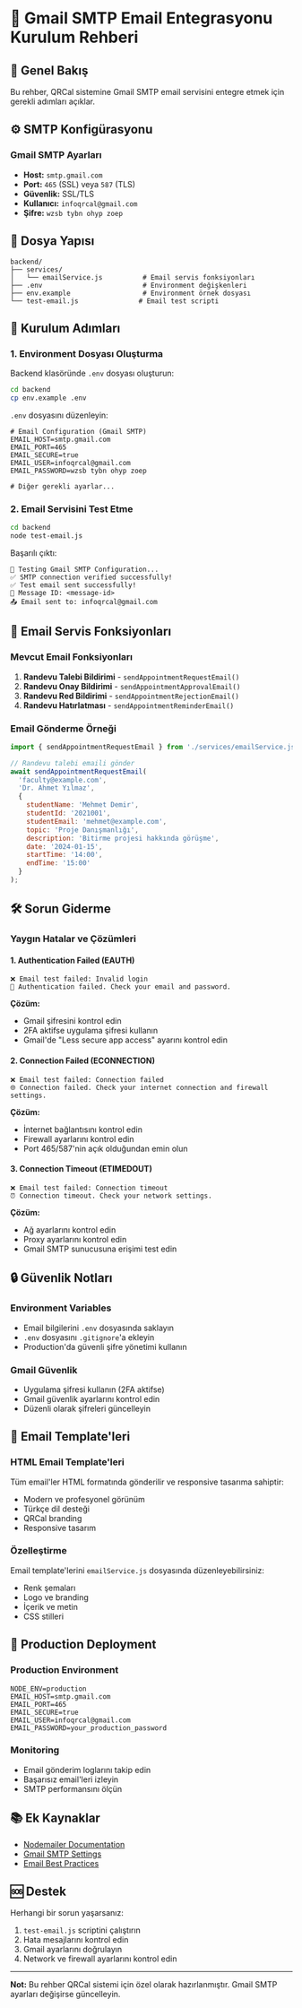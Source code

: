 # 📧 Gmail SMTP Email Entegrasyonu Kurulum Rehberi

## 🎯 Genel Bakış

Bu rehber, QRCal sistemine Gmail SMTP email servisini entegre etmek için gerekli adımları açıklar.

## ⚙️ SMTP Konfigürasyonu

### Gmail SMTP Ayarları
- **Host:** `smtp.gmail.com`
- **Port:** `465` (SSL) veya `587` (TLS)
- **Güvenlik:** SSL/TLS
- **Kullanıcı:** `infoqrcal@gmail.com`
- **Şifre:** `wzsb tybn ohyp zoep`

## 📁 Dosya Yapısı

```
backend/
├── services/
│   └── emailService.js          # Email servis fonksiyonları
├── .env                         # Environment değişkenleri
├── env.example                  # Environment örnek dosyası
└── test-email.js               # Email test scripti
```

## 🚀 Kurulum Adımları

### 1. Environment Dosyası Oluşturma

Backend klasöründe `.env` dosyası oluşturun:

```bash
cd backend
cp env.example .env
```

`.env` dosyasını düzenleyin:

```env
# Email Configuration (Gmail SMTP)
EMAIL_HOST=smtp.gmail.com
EMAIL_PORT=465
EMAIL_SECURE=true
EMAIL_USER=infoqrcal@gmail.com
EMAIL_PASSWORD=wzsb tybn ohyp zoep

# Diğer gerekli ayarlar...
```

### 2. Email Servisini Test Etme

```bash
cd backend
node test-email.js
```

Başarılı çıktı:
```
🔧 Testing Gmail SMTP Configuration...
✅ SMTP connection verified successfully!
✅ Test email sent successfully!
📧 Message ID: <message-id>
📤 Email sent to: infoqrcal@gmail.com
```

## 🔧 Email Servis Fonksiyonları

### Mevcut Email Fonksiyonları

1. **Randevu Talebi Bildirimi** - `sendAppointmentRequestEmail()`
2. **Randevu Onay Bildirimi** - `sendAppointmentApprovalEmail()`
3. **Randevu Red Bildirimi** - `sendAppointmentRejectionEmail()`
4. **Randevu Hatırlatması** - `sendAppointmentReminderEmail()`

### Email Gönderme Örneği

```javascript
import { sendAppointmentRequestEmail } from './services/emailService.js';

// Randevu talebi emaili gönder
await sendAppointmentRequestEmail(
  'faculty@example.com',
  'Dr. Ahmet Yılmaz',
  {
    studentName: 'Mehmet Demir',
    studentId: '2021001',
    studentEmail: 'mehmet@example.com',
    topic: 'Proje Danışmanlığı',
    description: 'Bitirme projesi hakkında görüşme',
    date: '2024-01-15',
    startTime: '14:00',
    endTime: '15:00'
  }
);
```

## 🛠️ Sorun Giderme

### Yaygın Hatalar ve Çözümleri

#### 1. Authentication Failed (EAUTH)
```
❌ Email test failed: Invalid login
🔐 Authentication failed. Check your email and password.
```

**Çözüm:**
- Gmail şifresini kontrol edin
- 2FA aktifse uygulama şifresi kullanın
- Gmail'de "Less secure app access" ayarını kontrol edin

#### 2. Connection Failed (ECONNECTION)
```
❌ Email test failed: Connection failed
🌐 Connection failed. Check your internet connection and firewall settings.
```

**Çözüm:**
- İnternet bağlantısını kontrol edin
- Firewall ayarlarını kontrol edin
- Port 465/587'nin açık olduğundan emin olun

#### 3. Connection Timeout (ETIMEDOUT)
```
❌ Email test failed: Connection timeout
⏰ Connection timeout. Check your network settings.
```

**Çözüm:**
- Ağ ayarlarını kontrol edin
- Proxy ayarlarını kontrol edin
- Gmail SMTP sunucusuna erişimi test edin

## 🔒 Güvenlik Notları

### Environment Variables
- Email bilgilerini `.env` dosyasında saklayın
- `.env` dosyasını `.gitignore`'a ekleyin
- Production'da güvenli şifre yönetimi kullanın

### Gmail Güvenlik
- Uygulama şifresi kullanın (2FA aktifse)
- Gmail güvenlik ayarlarını kontrol edin
- Düzenli olarak şifreleri güncelleyin

## 📧 Email Template'leri

### HTML Email Template'leri
Tüm email'ler HTML formatında gönderilir ve responsive tasarıma sahiptir:
- Modern ve profesyonel görünüm
- Türkçe dil desteği
- QRCal branding
- Responsive tasarım

### Özelleştirme
Email template'lerini `emailService.js` dosyasında düzenleyebilirsiniz:
- Renk şemaları
- Logo ve branding
- İçerik ve metin
- CSS stilleri

## 🚀 Production Deployment

### Production Environment
```env
NODE_ENV=production
EMAIL_HOST=smtp.gmail.com
EMAIL_PORT=465
EMAIL_SECURE=true
EMAIL_USER=infoqrcal@gmail.com
EMAIL_PASSWORD=your_production_password
```

### Monitoring
- Email gönderim loglarını takip edin
- Başarısız email'leri izleyin
- SMTP performansını ölçün

## 📚 Ek Kaynaklar

- [Nodemailer Documentation](https://nodemailer.com/)
- [Gmail SMTP Settings](https://support.google.com/mail/answer/7126229)
- [Email Best Practices](https://www.emailjs.com/docs/best-practices/)

## 🆘 Destek

Herhangi bir sorun yaşarsanız:
1. `test-email.js` scriptini çalıştırın
2. Hata mesajlarını kontrol edin
3. Gmail ayarlarını doğrulayın
4. Network ve firewall ayarlarını kontrol edin

---

**Not:** Bu rehber QRCal sistemi için özel olarak hazırlanmıştır. Gmail SMTP ayarları değişirse güncelleyin.
